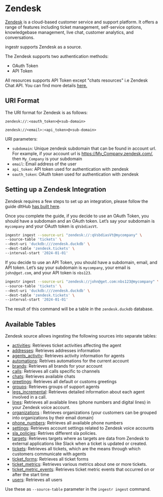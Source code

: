 # Zendesk

[Zendesk](https://www.zendesk.com/) is a cloud-based customer service and support platform. It offers a range of features including ticket management, self-service options, knowledgebase management, live chat, customer analytics, and conversations.

ingestr supports Zendesk as a source.

The Zendesk supports two authentication methods:

- OAuth Token
- API Token

All resources supports API Token except "chats resources" i.e Zendesk Chat API. You can find more details [here.](https://dlthub.com/docs/dlt-ecosystem/verified-sources/zendesk#grab-credentials)

## URI Format

The URI format for Zendesk is as follows:

```plaintext
zendesk://:<oauth_token>@<sub-domain>
```

```plaintext
zendesk://<email>:<api_token>@<sub-domain>
```

URI parameters:

- `subdomain`: Unique zendesk subdomain that can be found in account url. For example, if your account url is https://My_Company.zendesk.com/, then `My_Company` is your subdomain
- `email`: Email address of the user
- `api_token`: API token used for authentication with zendesk
- `oauth_token`: OAuth token used for authentication with zendesk

## Setting up a Zendesk Integration

Zendesk requires a few steps to set up an integration, please follow the guide dltHub [has built here](https://dlthub.com/docs/dlt-ecosystem/verified-sources/zendesk#setup-guide).

Once you complete the guide, if you decide to use an OAuth Token, you should have a subdomain and an OAuth token. Let’s say your subdomain is `mycompany` and your OAuth token is `qVsbdiasVt`.

```sh
ingestr ingest --source-uri "zendesk://:qVsbdiasVt@mycompany" \
--source-table 'tickets' \
--dest-uri 'duckdb:///zendesk.duckdb' \
--dest-table 'zendesk.tickets' \
--interval-start '2024-01-01'
```

If you decide to use an API Token, you should have a subdomain, email, and API token. Let’s say your subdomain is `mycompany`, your email is `john@get.com`, and your API token is `nbs123`.

```sh
ingestr ingest --source-uri "zendesk://john@get.com:nbs123@mycompany" \
--source-table 'tickets' \
--dest-uri 'duckdb:///zendesk.duckdb' \
--dest-table 'zendesk.tickets' \
--interval-start '2024-01-01'
```

The result of this command will be a table in the `zendesk.duckdb` database.

## Available Tables

Zendesk source allows ingesting the following sources into separate tables:

- [activities](https://developer.zendesk.com/api-reference/ticketing/tickets/activity_stream/): Retrieves ticket activities affecting the agent
- [addresses](https://developer.zendesk.com/api-reference/voice/talk-api/addresses/): Retrieves addresses information
- [agents_activity](https://developer.zendesk.com/api-reference/voice/talk-api/stats/#list-agents-activity): Retrieves activity information for agents
- [automations](https://developer.zendesk.com/api-reference/ticketing/business-rules/automations/): Retrives automations for the current account
- [brands](https://developer.zendesk.com/api-reference/ticketing/account-configuration/brands/): Retrieves all brands for your account
- [calls](https://developer.zendesk.com/api-reference/voice/talk-api/incremental_exports/#incremental-calls-export): Retrieves all calls specific to channels
- [chats](https://developer.zendesk.com/api-reference/live-chat/chat-api/incremental_export/): Retrieves available chats
- [greetings](https://developer.zendesk.com/api-reference/voice/talk-api/greetings/): Retrieves all default or customs greetings
- [groups](https://developer.zendesk.com/api-reference/ticketing/groups/groups/): Retrieves groups of support agents
- [legs_incremental](https://developer.zendesk.com/api-reference/voice/talk-api/incremental_exports/#incremental-call-legs-export): Retrieves detailed information about each agent involved in a call.
- [lines](https://developer.zendesk.com/api-reference/voice/talk-api/lines/): Retrieves all available lines (phone numbers and digital lines) in your Zendesk voice account.
- [organizations](https://developer.zendesk.com/api-reference/ticketing/organizations/organizations/) : Retrieves organizations (your customers can be grouped into organizations by their email domain)
- [phone_numbers](https://developer.zendesk.com/api-reference/voice/talk-api/phone_numbers/): Retrieves all available phone numbers
- [settings](https://developer.zendesk.com/api-reference/voice/talk-api/voice_settings/): Retrieves account settings related to Zendesk voice accounts
- [sla_policies](https://developer.zendesk.com/api-reference/ticketing/business-rules/sla_policies/): Retrives different sla policies.
- [targets](https://developer.zendesk.com/api-reference/ticketing/targets/targets/): Retrieves targets where as targets are data from Zendesk to external applications like Slack when a ticket is updated or created.
- [tickets](https://developer.zendesk.com/api-reference/ticketing/business-rules/triggers/): Retrieves all tickets, which are the means through which customers communicate with agents
- [ticket_forms](https://developer.zendesk.com/api-reference/ticketing/tickets/ticket_forms/): Retrieves all ticket forms
- [ticket_metrics](https://developer.zendesk.com/api-reference/ticketing/tickets/ticket_metrics/): Retrieves various metrics about one or more tickets.
- [ticket_metric_events](https://developer.zendesk.com/api-reference/ticketing/tickets/ticket_metric_events/): Retrieves ticket metric events that occurred on or after the start time
- [users](https://developer.zendesk.com/api-reference/ticketing/users/users/): Retrieves all users

Use these as `--source-table` parameter in the `ingestr ingest` command.
